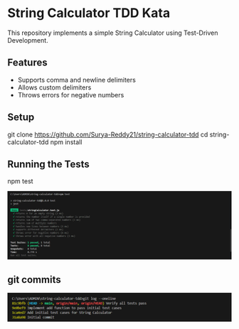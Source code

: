 # String Calculator TDD Kata

This repository implements a simple String Calculator using Test-Driven Development.

## Features
- Supports comma and newline delimiters
- Allows custom delimiters
- Throws errors for negative numbers

## Setup

git clone https://github.com/Surya-Reddy21/string-calculator-tdd
cd string-calculator-tdd
npm install

## Running the Tests
npm test

![Screenshot of Test Results](images/Screenshot.png)

## git commits

![alt text](images/image.png)